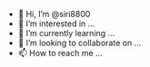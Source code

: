 - 👋 Hi, I’m @siri8800
- 👀 I’m interested in ...
- 🌱 I’m currently learning ...
- 💞️ I’m looking to collaborate on ...
- 📫 How to reach me ...

<!---
siri8800/siri8800 is a ✨ special ✨ repository because its `README.md` (this file) appears on your GitHub profile.
You can click the Preview link to take a look at your changes.
--->
